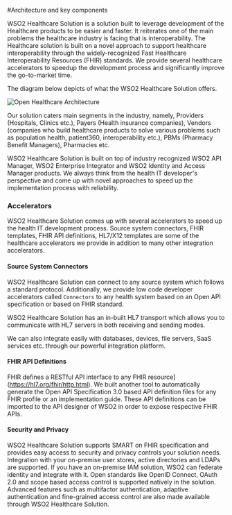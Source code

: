 #Architecture and key components

WSO2 Healthcare Solution is a solution built to leverage development of the Healthcare products to be easier and faster. It reiterates one of the main problems the healthcare industry is facing that is interoperability. The Healthcare solution is built on a novel approach to support healthcare interoperability through the widely-recognized Fast Healthcare Interoperability Resources (FHIR) standards. We provide several healthcare accelerators to speedup the development process and significantly improve the go-to-market time.

The diagram below depicts of what the WSO2 Healthcare Solution offers.

![Open Healthcare Architecture](../../assets/img/get-started/healthcare-architecture.png) 

Our solution caters main segments in the industry, namely, Providers (Hospitals, Clinics etc.), Payers (Health insurance companies), Vendors (companies who build healthcare products to solve various problems such as population health, patient360, interoperability etc.), PBMs (Pharmacy Benefit Managers), Pharmacies etc.

WSO2 Healthcare Solution is built on top of industry recognized WSO2 API Manager, WSO2 Enterprise Integrator and WSO2 Identity and Access Manager products. We always think from the health IT developer's perspective and come up with novel approaches to speed up the implementation process with reliability.

### Accelerators

WSO2 Healthcare Solution comes up with several accelerators to speed up the health IT development process. Source system connectors, FHIR templates, FHIR API definitions, HL7/X12 templates are some of the healthcare accelerators we provide in addition to many other integration accelerators.

#### Source System Connectors

WSO2 Healthcare Solution can connect to any source system which follows a standard protocol. Additionally, we provide low code developer accelerators called `Connectors` to any health system based on an Open API specification or based on FHIR standard. 

WSO2 Healthcare Solution has an in-built HL7 transport which allows you to communicate with HL7 servers in both receiving and sending modes.

We can also integrate easily with databases, devices, file servers, SaaS services etc. through our powerful integration platform.

<!-- Need to add the story of using of the data mapping with the pre-built schemas for each healthcare data protocol(FHIR, HL7)>
<!-- #### FHIR Templates

FHIR can be a bit challenging message format to learn hence developers may have to spend a lot of time to learn the format in detail if they are to implement FHIR APIs from scratch. We have a novel approach to bridge this knowledge gap - FHIR integration templates. WSO2's FHIR integration templates consist of more than 60% of the code you have to write in order to expose a FHIR API. You are required only to make connections to the source systems by using pre-built Connectors and filling the right hand side of a YAML file containing the data mappings. -->

<!-- ![](RackMultipart20230104-1-szav62_html_a901c08c240eef84.png)

These FHIR templates are auto-generated from FHIR specification, and we can generate the templates to any FHIR profile or an implementation guide. -->

#### FHIR API Definitions

FHIR defines a RESTful API interface to any FHIR resource](https://hl7.org/fhir/http.html). We built another tool to automatically generate the Open API Specification 3.0 based API definition files for any FHIR profile or an implementation guide. These API definitions can be imported to the API designer of WSO2 in order to expose respective FHIR APIs.

#### Security and Privacy

WSO2 Healthcare Solution supports SMART on FHIR specification and provides easy access to security and privacy controls your solution needs. Integration with your on-premise user stores, active directories and LDAPs are supported. If you have an on-premise IAM solution, WSO2 can federate identity and integrate with it. Open standards like OpenID Connect, OAuth 2.0 and scope based access control is supported natively in the solution. Advanced features such as multifactor authentication, adaptive authentication and fine-grained access control are also made available through WSO2 Healthcare Solution.